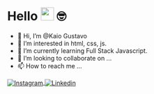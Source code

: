 # Hello <img src="https://media.giphy.com/media/hvRJCLFzcasrR4ia7z/giphy.gif" width="30"> 🤓

- 👋 Hi, I’m @Kaio Gustavo
- 👀 I’m interested in html, css, js.
- 🌱 I’m currently learning Full Stack Javascript.
- 💞️ I’m looking to collaborate on ...
- 📫 How to reach me ...

<div>
<a href="https://www.instagram.com/formato_livre/" target="_blank">
 <img align="center" src="https://img.shields.io/badge/Instagram-E4405F?style=for-the-badge&logo=instagram&logoColor=white" alt="Instagram"/>
</a>

<a href="www.linkedin.com/in/kaio-dev-a1389123b" target="_blank">
 <img align="center" src="https://img.shields.io/badge/LinkedIn-0077B5?style=for-the-badge&logo=linkedin&logoColor=white" alt="Linkedin"/>
</a>

</div>

<!---
KaioxDev/KaioxDev is a ✨ special ✨ repository because its `README.md` (this file) appears on your GitHub profile.
You can click the Preview link to take a look at your changes.
--->
